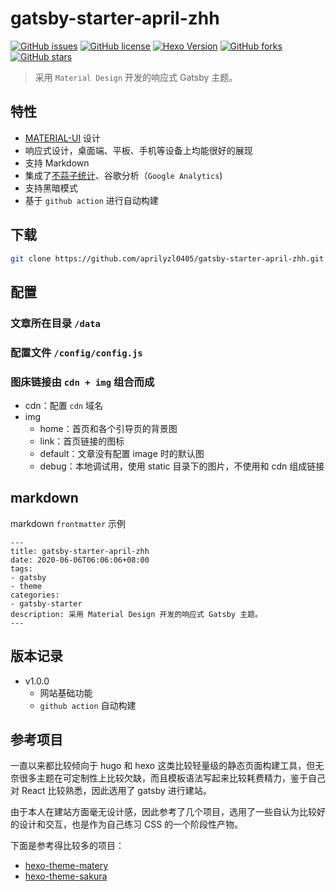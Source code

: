 # gatsby-starter-april-zhh

 [![GitHub issues](https://img.shields.io/github/issues/aprilyzl0405/gatsby-starter-april-zhh.svg)](https://github.com/aprilyzl0405/gatsby-starter-april-zhh/issues) [![GitHub license](https://img.shields.io/github/license/aprilyzl0405/gatsby-starter-april-zhh.svg)](https://github.com/aprilyzl0405/gatsby-starter-april-zhh/blob/master/LICENSE) [![Hexo Version](https://img.shields.io/badge/gatsby-%3E%3D%202.2-542c85.svg)](https://www.gatsbyjs.org/) [![GitHub forks](https://img.shields.io/github/forks/aprilyzl0405/gatsby-starter-april-zhh.svg)](https://github.com/aprilyzl0405/gatsby-starter-april-zhh/network) [![GitHub stars](https://img.shields.io/github/stars/aprilyzl0405/gatsby-starter-april-zhh.svg)](https://github.com/aprilyzl0405/gatsby-starter-april-zhh/stargazers)


> 采用 `Material Design` 开发的响应式 Gatsby 主题。

## 特性

- [MATERIAL-UI](https://material-ui.com/zh/) 设计
- 响应式设计，桌面端、平板、手机等设备上均能很好的展现
- 支持 Markdown
- 集成了[不蒜子统计](http://busuanzi.ibruce.info/)、谷歌分析（`Google Analytics`)
- 支持黑暗模式
- 基于 ```github action``` 进行自动构建

## 下载

```bash
git clone https://github.com/aprilyzl0405/gatsby-starter-april-zhh.git
```

## 配置

### 文章所在目录 `/data`

### 配置文件 `/config/config.js` 

### 图床链接由 ```cdn + img``` 组合而成
 - cdn：配置 ```cdn``` 域名
 - img
   - home：首页和各个引导页的背景图
   - link：首页链接的图标
   - default：文章没有配置 image 时的默认图
   - debug：本地调试用，使用 static 目录下的图片，不使用和 cdn 组成链接


## markdown

markdown ```frontmatter``` 示例 
```
---
title: gatsby-starter-april-zhh
date: 2020-06-06T06:06:06+08:00
tags: 
- gatsby
- theme
categories: 
- gatsby-starter
description: 采用 Material Design 开发的响应式 Gatsby 主题。
---
```

## 版本记录

- v1.0.0
  - 网站基础功能
  - ```github action``` 自动构建


## 参考项目

一直以来都比较倾向于 hugo 和 hexo 这类比较轻量级的静态页面构建工具，但无奈很多主题在可定制性上比较欠缺，而且模板语法写起来比较耗费精力，鉴于自己对 React 比较熟悉，因此选用了 gatsby 进行建站。

由于本人在建站方面毫无设计感，因此参考了几个项目，选用了一些自认为比较好的设计和交互，也是作为自己练习 CSS 的一个阶段性产物。

下面是参考得比较多的项目：

 - [hexo-theme-matery](https://github.com/blinkfox/hexo-theme-matery)
 - [hexo-theme-sakura](https://github.com/honjun/hexo-theme-sakura)
